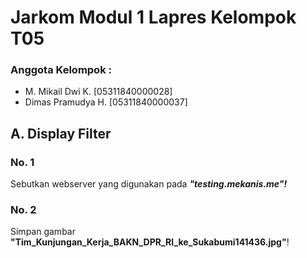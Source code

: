 # Jarkom Modul 1 Lapres Kelompok T05
### Anggota Kelompok :
- M. Mikail Dwi K.          [05311840000028]
- Dimas Pramudya H.         [05311840000037]

## A. Display Filter

### No. 1 
Sebutkan webserver yang digunakan pada ***"testing.mekanis.me"!***

### No. 2 
Simpan gambar **"Tim_Kunjungan_Kerja_BAKN_DPR_RI_ke_Sukabumi141436.jpg"**!

